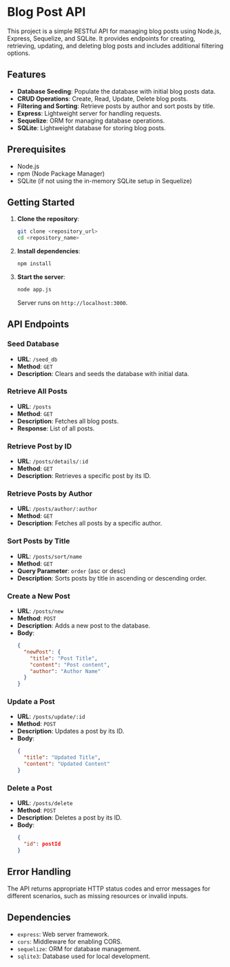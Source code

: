 # Blog Post API

This project is a simple RESTful API for managing blog posts using Node.js, Express, Sequelize, and SQLite. It provides endpoints for creating, retrieving, updating, and deleting blog posts and includes additional filtering options.

## Features

- **Database Seeding**: Populate the database with initial blog posts data.
- **CRUD Operations**: Create, Read, Update, Delete blog posts.
- **Filtering and Sorting**: Retrieve posts by author and sort posts by title.
- **Express**: Lightweight server for handling requests.
- **Sequelize**: ORM for managing database operations.
- **SQLite**: Lightweight database for storing blog posts.

## Prerequisites

- Node.js
- npm (Node Package Manager)
- SQLite (if not using the in-memory SQLite setup in Sequelize)

## Getting Started

1. **Clone the repository**:
   ```bash
   git clone <repository_url>
   cd <repository_name>
   ```

2. **Install dependencies**:
   ```bash
   npm install
   ```

3. **Start the server**:
   ```bash
   node app.js
   ```
   Server runs on `http://localhost:3000`.

## API Endpoints

### Seed Database

- **URL**: `/seed_db`
- **Method**: `GET`
- **Description**: Clears and seeds the database with initial data.

### Retrieve All Posts

- **URL**: `/posts`
- **Method**: `GET`
- **Description**: Fetches all blog posts.
- **Response**: List of all posts.

### Retrieve Post by ID

- **URL**: `/posts/details/:id`
- **Method**: `GET`
- **Description**: Retrieves a specific post by its ID.

### Retrieve Posts by Author

- **URL**: `/posts/author/:author`
- **Method**: `GET`
- **Description**: Fetches all posts by a specific author.

### Sort Posts by Title

- **URL**: `/posts/sort/name`
- **Method**: `GET`
- **Query Parameter**: `order` (asc or desc)
- **Description**: Sorts posts by title in ascending or descending order.

### Create a New Post

- **URL**: `/posts/new`
- **Method**: `POST`
- **Description**: Adds a new post to the database.
- **Body**:
  ```json
  {
    "newPost": {
      "title": "Post Title",
      "content": "Post content",
      "author": "Author Name"
    }
  }
  ```

### Update a Post

- **URL**: `/posts/update/:id`
- **Method**: `POST`
- **Description**: Updates a post by its ID.
- **Body**:
  ```json
  {
    "title": "Updated Title",
    "content": "Updated Content"
  }
  ```

### Delete a Post

- **URL**: `/posts/delete`
- **Method**: `POST`
- **Description**: Deletes a post by its ID.
- **Body**:
  ```json
  {
    "id": postId
  }
  ```

## Error Handling

The API returns appropriate HTTP status codes and error messages for different scenarios, such as missing resources or invalid inputs.

## Dependencies

- `express`: Web server framework.
- `cors`: Middleware for enabling CORS.
- `sequelize`: ORM for database management.
- `sqlite3`: Database used for local development.


